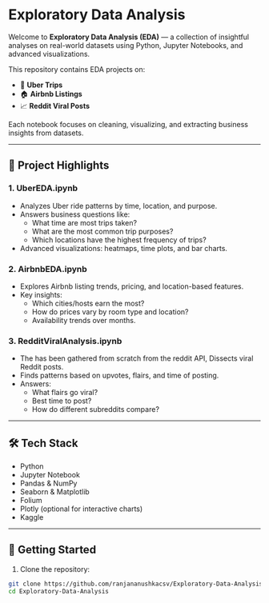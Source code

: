 # Exploratory Data Analysis

Welcome to **Exploratory Data Analysis (EDA)** — a collection of insightful analyses on real-world datasets using Python, Jupyter Notebooks, and advanced visualizations.

This repository contains EDA projects on:

* 🚗 **Uber Trips**
* 🏠 **Airbnb Listings**
* 📈 **Reddit Viral Posts**

Each notebook focuses on cleaning, visualizing, and extracting business insights from datasets.

---

## 🧠 Project Highlights

### 1. **UberEDA.ipynb**

* Analyzes Uber ride patterns by time, location, and purpose.
* Answers business questions like:
  * What time are most trips taken?
  * What are the most common trip purposes?
  * Which locations have the highest frequency of trips?
* Advanced visualizations: heatmaps, time plots, and bar charts.

### 2. **AirbnbEDA.ipynb**

* Explores Airbnb listing trends, pricing, and location-based features.
* Key insights:
  * Which cities/hosts earn the most?
  * How do prices vary by room type and location?
  * Availability trends over months.

### 3. **RedditViralAnalysis.ipynb**

* The has been gathered from scratch from the reddit API, Dissects viral Reddit posts.
* Finds patterns based on upvotes, flairs, and time of posting.
* Answers:
  * What flairs go viral?
  * Best time to post?
  * How do different subreddits compare?

---

## 🛠️ Tech Stack

* Python 
* Jupyter Notebook 
* Pandas & NumPy
* Seaborn & Matplotlib
* Folium
* Plotly (optional for interactive charts)
* Kaggle

---

## 🚀 Getting Started

1. Clone the repository:

```bash
git clone https://github.com/ranjananushkacsv/Exploratory-Data-Analysis.git
cd Exploratory-Data-Analysis
